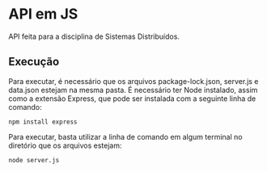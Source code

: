 # API em JS

API feita para a disciplina de Sistemas Distribuídos.

## Execução

Para executar, é necessário que os arquivos package-lock.json, server.js e data.json estejam na mesma pasta. 
É necessário ter Node instalado, assim como a extensão Express, que pode ser instalada com a seguinte linha de comando: 
```
npm install express
```

Para executar, basta utilizar a linha de comando em algum terminal no diretório que os arquivos estejam: 

```
node server.js
```
